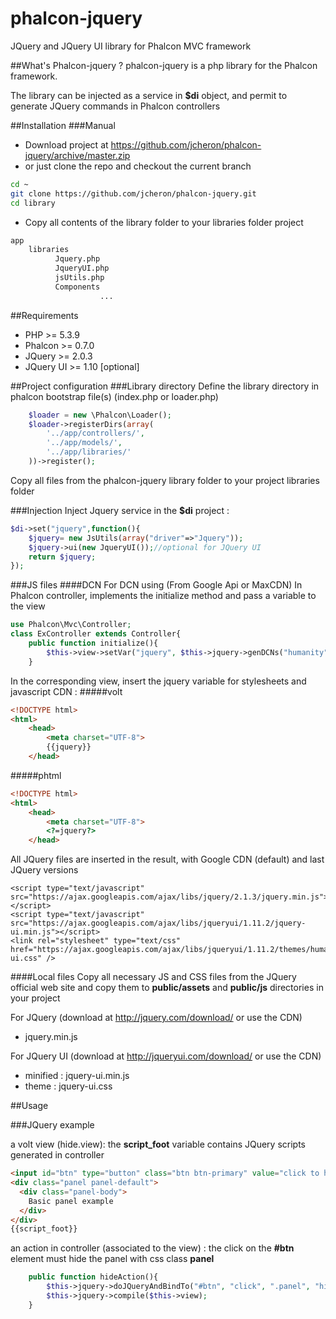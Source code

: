 # phalcon-jquery
JQuery and JQuery UI library for Phalcon MVC framework

##What's Phalcon-jquery ?
phalcon-jquery is a php library for the Phalcon framework.

The library can be injected as a service in **$di** object, and permit to generate JQuery commands in Phalcon controllers

##Installation
###Manual

* Download project at https://github.com/jcheron/phalcon-jquery/archive/master.zip
* or just clone the repo and checkout the current branch

```bash
cd ~
git clone https://github.com/jcheron/phalcon-jquery.git
cd library
```

* Copy all contents of the library folder to your libraries folder project

```bash
app
	libraries
		  Jquery.php
		  JqueryUI.php
		  jsUtils.php
		  Components
					...
```

##Requirements

* PHP >= 5.3.9
* Phalcon >= 0.7.0
* JQuery >= 2.0.3
* JQuery UI >= 1.10 [optional]

##Project configuration
###Library directory
Define the library directory in phalcon bootstrap file(s) (index.php or loader.php)
```php
    $loader = new \Phalcon\Loader();
    $loader->registerDirs(array(
        '../app/controllers/',
        '../app/models/',
    	'../app/libraries/'
    ))->register();
```
Copy all files from the phalcon-jquery library folder to your project libraries folder

###Injection
Inject Jquery service in the **$di** project :
```php
$di->set("jquery",function(){
	$jquery= new JsUtils(array("driver"=>"Jquery"));
	$jquery->ui(new JqueryUI());//optional for JQuery UI
	return $jquery;
});
```

###JS files
####DCN
For DCN using (From Google Api or MaxCDN)
In Phalcon controller, implements the initialize method and pass a variable to the view
```php
use Phalcon\Mvc\Controller;
class ExController extends Controller{
	public function initialize(){
		$this->view->setVar("jquery", $this->jquery->genDCNs("humanity"));//humanity template file for JqueryUI
	}
```
In the corresponding view, insert the jquery variable for stylesheets and javascript CDN :
#####volt
```html
<!DOCTYPE html>
<html>
	<head>
		<meta charset="UTF-8">
		{{jquery}}
	</head>
```
#####phtml
```html
<!DOCTYPE html>
<html>
	<head>
		<meta charset="UTF-8">
		<?=jquery?>
	</head>
```

All JQuery files are inserted in the result, with Google CDN (default) and last JQuery versions
```
<script type="text/javascript" src="https://ajax.googleapis.com/ajax/libs/jquery/2.1.3/jquery.min.js"></script>
<script type="text/javascript" src="https://ajax.googleapis.com/ajax/libs/jqueryui/1.11.2/jquery-ui.min.js"></script>
<link rel="stylesheet" type="text/css" href="https://ajax.googleapis.com/ajax/libs/jqueryui/1.11.2/themes/humanity/jquery-ui.css" />
```
####Local files
Copy all necessary JS and CSS files from the JQuery official web site and copy them to **public/assets** and **public/js** directories in your project

For JQuery (download at http://jquery.com/download/ or use the CDN)
* jquery.min.js

For JQuery UI (download at http://jqueryui.com/download/ or use the CDN)
* minified : jquery-ui.min.js
* theme : jquery-ui.css

##Usage

###JQuery example

a volt view (hide.view): the **script_foot** variable contains JQuery scripts generated in controller
```html
<input id="btn" type="button" class="btn btn-primary" value="click to hide/show pannel">
<div class="panel panel-default">
  <div class="panel-body">
    Basic panel example
  </div>
</div>
{{script_foot}}
```

an action in controller (associated to the view) : the click on the **#btn** element must hide the panel with css class **panel**
```php
	public function hideAction(){
		$this->jquery->doJQueryAndBindTo("#btn", "click", ".panel", "hide");
		$this->jquery->compile($this->view);
	}
```